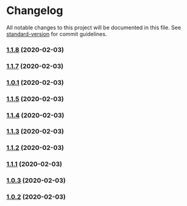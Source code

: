 # Changelog

All notable changes to this project will be documented in this file. See [standard-version](https://github.com/conventional-changelog/standard-version) for commit guidelines.

### [1.1.8](https://gitlab.com/librespacefoundation/sdrmakerspace/sdr-mobile/compare/v1.1.7...v1.1.8) (2020-02-03)

### [1.1.7](https://gitlab.com/librespacefoundation/sdrmakerspace/sdr-mobile/compare/v1.1.5...v1.1.7) (2020-02-03)

### [1.0.1](https://gitlab.com/librespacefoundation/sdrmakerspace/sdr-mobile/compare/v1.1.5...v1.0.1) (2020-02-03)

### [1.1.5](https://gitlab.com/librespacefoundation/sdrmakerspace/sdr-mobile/compare/v1.1.4...v1.1.5) (2020-02-03)

### [1.1.4](https://gitlab.com/librespacefoundation/sdrmakerspace/sdr-mobile/compare/v1.1.3...v1.1.4) (2020-02-03)

### [1.1.3](https://gitlab.com/librespacefoundation/sdrmakerspace/sdr-mobile/compare/v1.1.2...v1.1.3) (2020-02-03)

### [1.1.2](https://gitlab.com/librespacefoundation/sdrmakerspace/sdr-mobile/compare/v1.1.1...v1.1.2) (2020-02-03)

### [1.1.1](https://gitlab.com/librespacefoundation/sdrmakerspace/sdr-mobile/compare/v1.0.3...v1.1.1) (2020-02-03)

### [1.0.3](https://gitlab.com/librespacefoundation/sdrmakerspace/sdr-mobile/compare/v1.0.2...v1.0.3) (2020-02-03)

### [1.0.2](https://gitlab.com/librespacefoundation/sdrmakerspace/sdr-mobile/compare/v1.0.1...v1.0.2) (2020-02-03)
